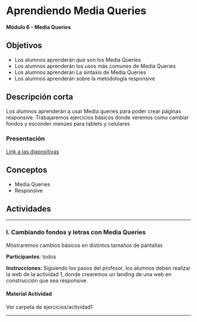# Aprendiendo Media Queries

**Módulo 6 - Media Queries**

## Objetivos

- Los alumnos aprenderán que son los Media Queries
- Los alumnos aprenderán los usos más comunes de Media Queries
- Los alumnos aprenderán La sintaxis de Media Queries
- Los alumnos aprenderán sobre la metodología responsive

## Descripción corta

Los alumnos aprenderán a usar Media queries para poder crear páginas responsive. Trabajaremos ejercicios básicos donde veremos como cambiar fondos y esconder menúes para tablets y celulares

### Presentación

[Link a las diapositivas](https://drive.google.com/open?id=1yOKlQOBYnUAMudCI2k_epB-BDkAFLVG0k9osdZ0pHbs)

## Conceptos

- Media Queries
- Responsive

## Actividades

---

### I. Cambiando fondos y letras con Media Queries

Mostraremos cambios básicos en distintos tamaños de pantallas

**Participantes**: todos

**Instrucciones**: Siguiendo los pasos del profesor, los alumnos deben realizar la web de la actividad 1, donde crearemos un landing de una web en construcción que sea responsive.

#### Material Actividad

Ver carpeta de ejercicios/actividad1

---
